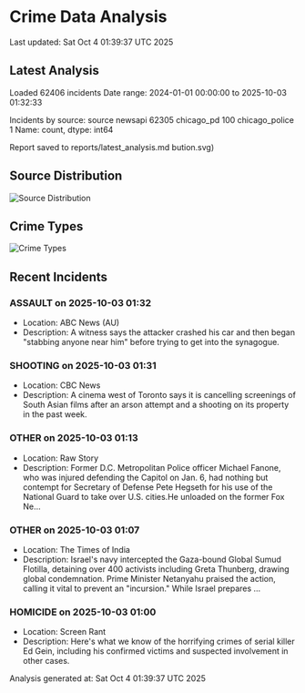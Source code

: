 # Crime Data Analysis
Last updated: Sat Oct  4 01:39:37 UTC 2025

## Latest Analysis

Loaded 62406 incidents
Date range: 2024-01-01 00:00:00 to 2025-10-03 01:32:33

Incidents by source:
source
newsapi           62305
chicago_pd          100
chicago_police        1
Name: count, dtype: int64

Report saved to reports/latest_analysis.md
bution.svg)

## Source Distribution
![Source Distribution](images/source_distribution.svg)

## Crime Types
![Crime Types](images/crime_types.svg)

## Recent Incidents

### ASSAULT on 2025-10-03 01:32
- Location: ABC News (AU)
- Description: A witness says the attacker crashed his car and then began "stabbing anyone near him" before trying to get into the synagogue.


### SHOOTING on 2025-10-03 01:31
- Location: CBC News
- Description: A cinema west of Toronto says it is cancelling screenings of South Asian films after an arson attempt and a shooting on its property in the past week.


### OTHER on 2025-10-03 01:13
- Location: Raw Story
- Description: Former D.C. Metropolitan Police officer Michael Fanone, who was injured defending the Capitol on Jan. 6, had nothing but contempt for Secretary of Defense Pete Hegseth for his use of the National Guard to take over U.S. cities.He unloaded on the former Fox Ne…


### OTHER on 2025-10-03 01:07
- Location: The Times of India
- Description: Israel's navy intercepted the Gaza-bound Global Sumud Flotilla, detaining over 400 activists including Greta Thunberg, drawing global condemnation. Prime Minister Netanyahu praised the action, calling it vital to prevent an "incursion." While Israel prepares …


### HOMICIDE on 2025-10-03 01:00
- Location: Screen Rant
- Description: Here's what we know of the horrifying crimes of serial killer Ed Gein, including his confirmed victims and suspected involvement in other cases.

Analysis generated at: Sat Oct  4 01:39:37 UTC 2025
